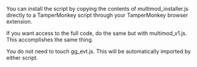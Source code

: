You can install the script by copying the contents of multimod_installer.js directly to a TamperMonkey script through your TamperMonkey browser extension.

If you want access to the full code, do the same but with multimod_v1.js. This accomplishes the same thing.

You do not need to touch gg_evt.js. This will be automatically imported by either script.

